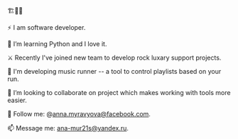 🏗️🚀🏃

⚡  I am software developer.

🌱  I’m learning Python and I love it.

⚔️  Recently I've joined new team to develop rock luxary support projects.

🔭  I'm developing music runner -- a tool to control playlists based on your run.

🤔  I’m looking to collaborate on project which makes working with tools more easier.

💬  Follow me: @anna.myravyova@facebook.com.

📫  Message me: ana-mur21s@yandex.ru.
